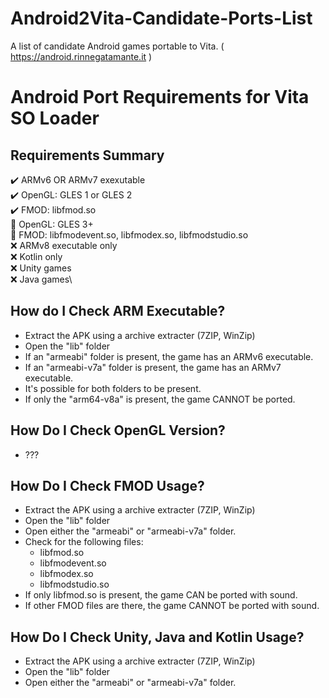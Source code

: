# Android2Vita-Candidate-Ports-List
A list of candidate Android games portable to Vita. ( https://android.rinnegatamante.it )

# Android Port Requirements for Vita SO Loader 

## Requirements Summary
✔️ ARMv6 OR ARMv7 exexutable\
✔️ OpenGL: GLES 1 or GLES 2\
✔️ FMOD: libfmod.so\
🔶 OpenGL: GLES 3+\
🔶 FMOD: libfmodevent.so, libfmodex.so, libfmodstudio.so\
❌ ARMv8 executable only\
❌ Kotlin only\
❌ Unity games\
❌ Java games\
## How do I Check ARM Executable?
- Extract the APK using a archive extracter (7ZIP, WinZip)
- Open the "lib" folder 
- If an "armeabi" folder is present, the game has an ARMv6 executable. 
- If an "armeabi-v7a" folder is present, the game has an ARMv7 executable. 
- It's possible for both folders to be present. 
- If only the "arm64-v8a" is present, the game CANNOT be ported. 
## How Do I Check OpenGL Version?
- ???
## How Do I Check FMOD Usage?
- Extract the APK using a archive extracter (7ZIP, WinZip)
- Open the "lib" folder 
- Open either the "armeabi" or "armeabi-v7a" folder. 
- Check for the following files: 
  - libfmod.so
  - libfmodevent.so
  - libfmodex.so
  - libfmodstudio.so
- If only libfmod.so is present, the game CAN be ported with sound. 
- If other FMOD files are there, the game CANNOT be ported with sound.  
## How Do I Check Unity, Java and Kotlin Usage?
- Extract the APK using a archive extracter (7ZIP, WinZip)
- Open the "lib" folder 
- Open either the "armeabi" or "armeabi-v7a" folder. 
